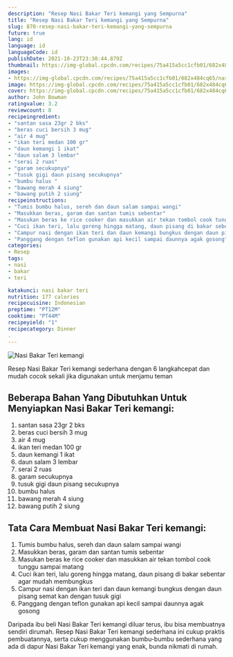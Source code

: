 ```yaml
---
description: "Resep Nasi Bakar Teri kemangi yang Sempurna"
title: "Resep Nasi Bakar Teri kemangi yang Sempurna"
slug: 870-resep-nasi-bakar-teri-kemangi-yang-sempurna
future: true
lang: id
language: id
languageCode: id
publishDate: 2021-10-23T23:30:44.879Z 
thumbnail: https://img-global.cpcdn.com/recipes/75a415a5cc1cfb01/682x484cq65/nasi-bakar-teri-kemangi-foto-resep-utama.png
images:
- https://img-global.cpcdn.com/recipes/75a415a5cc1cfb01/682x484cq65/nasi-bakar-teri-kemangi-foto-resep-utama.png
image: https://img-global.cpcdn.com/recipes/75a415a5cc1cfb01/682x484cq65/nasi-bakar-teri-kemangi-foto-resep-utama.png
cover: https://img-global.cpcdn.com/recipes/75a415a5cc1cfb01/682x484cq65/nasi-bakar-teri-kemangi-foto-resep-utama.png
author: John Bowman
ratingvalue: 3.2
reviewcount: 8
recipeingredient:
- "santan sasa 23gr 2 bks"
- "beras cuci bersih 3 mug"
- "air 4 mug"
- "ikan teri medan 100 gr"
- "daun kemangi 1 ikat"
- "daun salam 3 lembar"
- "serai 2 ruas"
- "garam secukupnya"
- "tusuk gigi daun pisang secukupnya"
- "bumbu halus "
- "bawang merah 4 siung"
- "bawang putih 2 siung"
recipeinstructions:
- "Tumis bumbu halus, sereh dan daun salam sampai wangi"
- "Masukkan beras, garam dan santan tumis sebentar"
- "Masukan beras ke rice cooker dan masukkan air tekan tombol cook tunggu sampai matang"
- "Cuci ikan teri, lalu goreng hingga matang, daun pisang di bakar sebentar agar mudah membungkus"
- "Campur nasi dengan ikan teri dan daun kemangi bungkus dengan daun pisang semat kan dengan tusuk gigi"
- "Panggang dengan teflon gunakan api kecil sampai daunnya agak gosong"
categories:
- Resep
tags:
- nasi
- bakar
- teri

katakunci: nasi bakar teri 
nutrition: 177 calories
recipecuisine: Indonesian
preptime: "PT12M"
cooktime: "PT44M"
recipeyield: "1"
recipecategory: Dinner
. 
---
```



![Nasi Bakar Teri kemangi](https://img-global.cpcdn.com/recipes/75a415a5cc1cfb01/682x484cq65/nasi-bakar-teri-kemangi-foto-resep-utama.png)

Resep Nasi Bakar Teri kemangi  sederhana dengan 6 langkahcepat dan mudah cocok sekali jika digunakan untuk menjamu teman

<!--inarticleads1-->

## Beberapa Bahan Yang Dibutuhkan Untuk Menyiapkan Nasi Bakar Teri kemangi:

1. santan sasa 23gr 2 bks
1. beras cuci bersih 3 mug
1. air 4 mug
1. ikan teri medan 100 gr
1. daun kemangi 1 ikat
1. daun salam 3 lembar
1. serai 2 ruas
1. garam secukupnya
1. tusuk gigi daun pisang secukupnya
1. bumbu halus 
1. bawang merah 4 siung
1. bawang putih 2 siung



<!--inarticleads2-->

## Tata Cara Membuat Nasi Bakar Teri kemangi:

1. Tumis bumbu halus, sereh dan daun salam sampai wangi
1. Masukkan beras, garam dan santan tumis sebentar
1. Masukan beras ke rice cooker dan masukkan air tekan tombol cook tunggu sampai matang
1. Cuci ikan teri, lalu goreng hingga matang, daun pisang di bakar sebentar agar mudah membungkus
1. Campur nasi dengan ikan teri dan daun kemangi bungkus dengan daun pisang semat kan dengan tusuk gigi
1. Panggang dengan teflon gunakan api kecil sampai daunnya agak gosong




Daripada ibu beli  Nasi Bakar Teri kemangi  diluar terus, ibu  bisa membuatnya sendiri dirumah. Resep  Nasi Bakar Teri kemangi  sederhana ini cukup praktis pembuatannya, serta cukup menggunakan bumbu-bumbu sederhana yang ada di dapur  Nasi Bakar Teri kemangi  yang enak, bunda nikmati di rumah.
